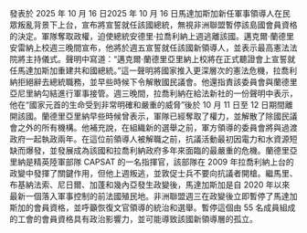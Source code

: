 發表於 2025 年 10 月 16 日2025 年 10 月 16 日馬達加斯加新任軍事領導人在民眾叛亂背景下上台，宣布將宣誓就任該國總統，無視非洲聯盟暫停該島國會員資格的決定。軍隊奪取政權，迫使總統安德里·拉喬利納上週逃離該國。邁克爾·蘭德里安雷納上校週三晚間宣布，他將於週五宣誓就任該國新領導人，並表示最高憲法法院將主持儀式。聲明中寫道：“邁克爾·蘭德里亞里納上校將在正式聽證會上宣誓就任馬達加斯加重建共和國總統。”這一聲明將國家推入更深層次的憲法危機，拉喬利納拒絕辭去總統職務，並早些時候下令解散國民議會。他還指責該委員會與蘭德里亞尼里納勾結進行軍事接管。週三晚間，拉喬利納在給法新社的一份聲明中表示，他在“國家元首的生命受到非常明確和嚴重的威脅”後於 10 月 11 日至 12 日期間離開該國。蘭德里亞里納早些時候曾表示，軍隊已經奪取了權力，並解散了除國民議會之外的所有機構。他補充說，在組織新的選舉之前，軍方領導的委員會將與過渡政府一起執政兩年。在這位前領導人被解職之前，抗議活動最初因電力和水資源短缺而爆發，並發展成為該國和拉喬利納政府多年來面臨的最嚴重的危機。蘭德里亞里納是精英陸軍部隊 CAPSAT 的一名指揮官，該部隊在 2009 年拉喬利納上台的政變中發揮了關鍵作用，但他上週叛逃，並敦促士兵不要向抗議者開槍。繼馬里、布基納法索、尼日爾、加蓬和幾內亞發生政變後，馬達加斯加是自 2020 年以來最新一個落入軍事控制的前法國殖民地。非洲聯盟週三在政變後立即暫停了馬達加斯加的會員資格，並呼籲恢復文官領導的統治和選舉。暫停這個由 55 名成員組成的工會的會員資格具有政治影響力，並可能導致該國新領導層的孤立。
